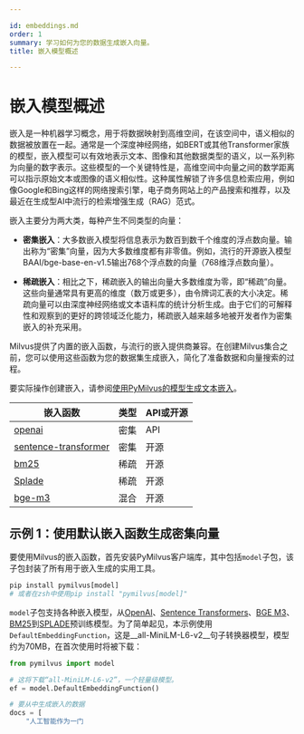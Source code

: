 ```yaml
---

id: embeddings.md
order: 1
summary: 学习如何为您的数据生成嵌入向量。
title: 嵌入模型概述

---
```


# 嵌入模型概述

嵌入是一种机器学习概念，用于将数据映射到高维空间，在该空间中，语义相似的数据被放置在一起。通常是一个深度神经网络，如BERT或其他Transformer家族的模型，嵌入模型可以有效地表示文本、图像和其他数据类型的语义，以一系列称为向量的数字表示。这些模型的一个关键特性是，高维空间中向量之间的数学距离可以指示原始文本或图像的语义相似性。这种属性解锁了许多信息检索应用，例如像Google和Bing这样的网络搜索引擎，电子商务网站上的产品搜索和推荐，以及最近在生成型AI中流行的检索增强生成（RAG）范式。

嵌入主要分为两大类，每种产生不同类型的向量：

- __密集嵌入__：大多数嵌入模型将信息表示为数百到数千个维度的浮点数向量。输出称为“密集”向量，因为大多数维度都有非零值。例如，流行的开源嵌入模型BAAI/bge-base-en-v1.5输出768个浮点数的向量（768维浮点数向量）。

- __稀疏嵌入__：相比之下，稀疏嵌入的输出向量大多数维度为零，即“稀疏”向量。这些向量通常具有更高的维度（数万或更多），由令牌词汇表的大小决定。稀疏向量可以由深度神经网络或文本语料库的统计分析生成。由于它们的可解释性和观察到的更好的跨领域泛化能力，稀疏嵌入越来越多地被开发者作为密集嵌入的补充采用。

Milvus提供了内置的嵌入函数，与流行的嵌入提供商兼容。在创建Milvus集合之前，您可以使用这些函数为您的数据集生成嵌入，简化了准备数据和向量搜索的过程。

要实际操作创建嵌入，请参阅[使用PyMilvus的模型生成文本嵌入](https://github.com/milvus-io/bootcamp/blob/master/bootcamp/model/embedding_functions.ipynb)。

|  嵌入函数                                                                   |  类型   |  API或开源 |
| ------------------------------------------------------------------------------------- | ------- | -------------------- |
|  [openai](https://milvus.io/api-reference/pymilvus/v2.4.x/Model/OpenAIEmbeddingFunction/OpenAIEmbeddingFunction.md)                            |  密集  |  API                 |
|  [sentence-transformer](https://milvus.io/api-reference/pymilvus/v2.4.x/Model/SentenceTransformerEmbeddingFunction/SentenceTransformerEmbeddingFunction.md) |  密集  |  开源                |
|  [bm25](https://milvus.io/api-reference/pymilvus/v2.4.x/Model/BM25EmbeddingFunction/BM25EmbeddingFunction.md)                                |  稀疏  |  开源                |
|  [Splade](https://milvus.io/api-reference/pymilvus/v2.4.x/Model/SpladeEmbeddingFunction/SpladeEmbeddingFunction.md)                            |  稀疏  |  开源                |
|  [bge-m3](https://milvus.io/api-reference/pymilvus/v2.4.x/Model/BGEM3EmbeddingFunction/BGEM3EmbeddingFunction.md)                             |  混合  |  开源                |

## 示例 1：使用默认嵌入函数生成密集向量

要使用Milvus的嵌入函数，首先安装PyMilvus客户端库，其中包括`model`子包，该子包封装了所有用于嵌入生成的实用工具。

```python
pip install pymilvus[model]
# 或者在zsh中使用pip install "pymilvus[model]"
```

`model`子包支持各种嵌入模型，从[OpenAI](https://milvus.io/docs/embed-with-openai.md)、[Sentence Transformers](https://milvus.io/docs/embed-with-sentence-transform.md)、[BGE M3](https://milvus.io/docs/embed-with-bgm-m3.md)、[BM25](https://milvus.io/docs/embed-with-bm25.md)到[SPLADE](https://milvus.io/docs/embed-with-splade.md)预训练模型。为了简单起见，本示例使用`DefaultEmbeddingFunction`，这是__all-MiniLM-L6-v2__句子转换器模型，模型约为70MB，在首次使用时将被下载：

```python
from pymilvus import model

# 这将下载“all-MiniLM-L6-v2”，一个轻量级模型。
ef = model.DefaultEmbeddingFunction()

# 要从中生成嵌入的数据
docs = [
    "人工智能作为一门